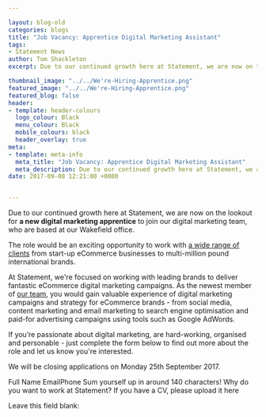 ```yaml
--- 

layout: blog-old
categories: blogs
title: "Job Vacancy: Apprentice Digital Marketing Assistant"
tags:
- Statement News
author: Tom Shackleton
excerpt: Due to our continued growth here at Statement, we are now on the lookout for a new apprentice to join our digital marketing team, who are based at our Wakefield office.

thumbnail_image: "../../We're-Hiring-Apprentice.png"
featured_image: "../../We're-Hiring-Apprentice.png"
featured_blog: false
header:
- template: header-colours
  logo_colour: Black
  menu_colour: Black
  mobile_colours: black
  header_overlay: true
meta:
- template: meta-info
  meta_title: "Job Vacancy: Apprentice Digital Marketing Assistant"
  meta_description: ​Due to our continued growth here at Statement, we are now on the lookout for a new apprentice to join our digital marketing team, who are based at our Wakefield office.
date: 2017-09-08 12:21:00 +0000


--- 
```

Due to our continued growth here at Statement, we are now on the lookout for **a new digital marketing apprentice** to join our digital marketing team, who are based at our Wakefield office.

The role would be an exciting opportunity to work with [a wide range of clients](https://www.statementagency.com/results) from start-up eCommerce businesses to multi-million pound international brands.

At Statement, we're focused on working with leading brands to deliver fantastic eCommerce digital marketing campaigns. As the newest member of [our team](https://www.statementagency.com/about), you would gain valuable experience of digital marketing campaigns and strategy for eCommerce brands - from social media, content marketing and email marketing to search engine optimisation and paid-for advertising campaigns using tools such as Google AdWords.

If you’re passionate about digital marketing, are hard-working, organised and personable - just complete the form below to find out more about the role and let us know you're interested.

We will be closing applications on Monday 25th September 2017.

  

Full Name EmailPhone Sum yourself up in around 140 characters! Why do you want to work at Statement? If you have a CV, please upload it here

Leave this field blank: